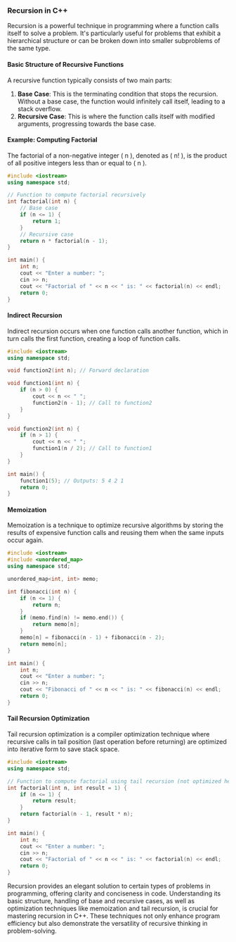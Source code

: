 ### Recursion in C++

Recursion is a powerful technique in programming where a function calls itself to solve a problem. It's particularly useful for problems that exhibit a hierarchical structure or can be broken down into smaller subproblems of the same type.

#### Basic Structure of Recursive Functions

A recursive function typically consists of two main parts:

1. **Base Case**: This is the terminating condition that stops the recursion. Without a base case, the function would infinitely call itself, leading to a stack overflow.
2. **Recursive Case**: This is where the function calls itself with modified arguments, progressing towards the base case.

#### Example: Computing Factorial

The factorial of a non-negative integer \( n \), denoted as \( n! \), is the product of all positive integers less than or equal to \( n \).

```cpp
#include <iostream>
using namespace std;

// Function to compute factorial recursively
int factorial(int n) {
    // Base case
    if (n <= 1) {
        return 1;
    }
    // Recursive case
    return n * factorial(n - 1);
}

int main() {
    int n;
    cout << "Enter a number: ";
    cin >> n;
    cout << "Factorial of " << n << " is: " << factorial(n) << endl;
    return 0;
}
```

#### Indirect Recursion

Indirect recursion occurs when one function calls another function, which in turn calls the first function, creating a loop of function calls.

```cpp
#include <iostream>
using namespace std;

void function2(int n); // Forward declaration

void function1(int n) {
    if (n > 0) {
        cout << n << " ";
        function2(n - 1); // Call to function2
    }
}

void function2(int n) {
    if (n > 1) {
        cout << n << " ";
        function1(n / 2); // Call to function1
    }
}

int main() {
    function1(5); // Outputs: 5 4 2 1
    return 0;
}
```

#### Memoization

Memoization is a technique to optimize recursive algorithms by storing the results of expensive function calls and reusing them when the same inputs occur again.

```cpp
#include <iostream>
#include <unordered_map>
using namespace std;

unordered_map<int, int> memo;

int fibonacci(int n) {
    if (n <= 1) {
        return n;
    }
    if (memo.find(n) != memo.end()) {
        return memo[n];
    }
    memo[n] = fibonacci(n - 1) + fibonacci(n - 2);
    return memo[n];
}

int main() {
    int n;
    cout << "Enter a number: ";
    cin >> n;
    cout << "Fibonacci of " << n << " is: " << fibonacci(n) << endl;
    return 0;
}
```

#### Tail Recursion Optimization

Tail recursion optimization is a compiler optimization technique where recursive calls in tail position (last operation before returning) are optimized into iterative form to save stack space.

```cpp
#include <iostream>
using namespace std;

// Function to compute factorial using tail recursion (not optimized here)
int factorial(int n, int result = 1) {
    if (n <= 1) {
        return result;
    }
    return factorial(n - 1, result * n);
}

int main() {
    int n;
    cout << "Enter a number: ";
    cin >> n;
    cout << "Factorial of " << n << " is: " << factorial(n) << endl;
    return 0;
}
```

Recursion provides an elegant solution to certain types of problems in programming, offering clarity and conciseness in code. Understanding its basic structure, handling of base and recursive cases, as well as optimization techniques like memoization and tail recursion, is crucial for mastering recursion in C++. These techniques not only enhance program efficiency but also demonstrate the versatility of recursive thinking in problem-solving.
